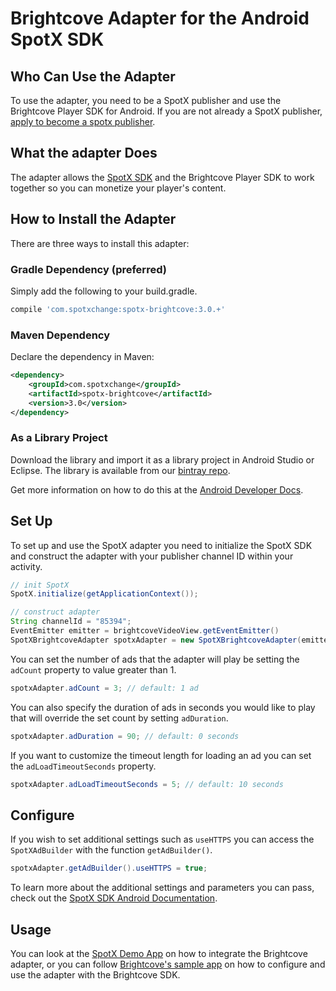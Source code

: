 # Brightcove Adapter for the Android SpotX SDK

## Who Can Use the Adapter

To use the adapter, you need to be a SpotX publisher and use the Brightcove Player SDK for Android.
If you are not already a SpotX publisher, [apply to become a spotx publisher](http://www.spotxchange.com/publishers/apply-to-become-a-spotx-publisher/).

## What the adapter Does

The adapter allows the [SpotX SDK](/android/sdk) and the Brightcove Player SDK to work together so you can monetize your player's content.

## How to Install the Adapter

There are three ways to install this adapter:

### Gradle Dependency (preferred)

Simply add the following to your build.gradle.

```groovy
compile 'com.spotxchange:spotx-brightcove:3.0.+'
```

### Maven Dependency

Declare the dependency in Maven:

```xml
<dependency>
    <groupId>com.spotxchange</groupId>
    <artifactId>spotx-brightcove</artifactId>
    <version>3.0</version>
</dependency>
```

### As a Library Project

Download the library and import it as a library project in Android Studio or Eclipse. The library is available from our [bintray repo](https://bintray.com/spotxmobile/maven/com.spotxchange%3Aspotx-brightcove).

Get more information on how to do this at the [Android Developer Docs](http://developer.android.com/tools/projects/index.html#LibraryProjects).

## Set Up

To set up and use the SpotX adapter you need to initialize the SpotX SDK and construct the adapter with your publisher channel ID within your activity.
```java
// init SpotX
SpotX.initialize(getApplicationContext());

// construct adapter
String channelId = "85394";
EventEmitter emitter = brightcoveVideoView.getEventEmitter()
SpotXBrightcoveAdapter spotxAdapter = new SpotXBrightcoveAdapter(emitter, this, channelId);
```

You can set the number of ads that the adapter will play be setting the `adCount` property to value greater than 1.
```java
spotxAdapter.adCount = 3; // default: 1 ad
```

You can also specify the duration of ads in seconds you would like to play that will override the set count by setting `adDuration`.
```java
spotxAdapter.adDuration = 90; // default: 0 seconds
```

If you want to customize the timeout length for loading an ad you can set the `adLoadTimeoutSeconds` property.
```java
spotxAdapter.adLoadTimeoutSeconds = 5; // default: 10 seconds
```

## Configure

If you wish to set additional settings such as `useHTTPS` you can access the `SpotXAdBuilder` with the function `getAdBuilder()`.
```java
spotxAdapter.getAdBuilder().useHTTPS = true;
```

To learn more about the additional settings and parameters you can pass, check out the [SpotX SDK Android Documentation](/android/sdk/#ad-integration).

## Usage

You can look at the [SpotX Demo App](https://github.com/spotxmobile/spotx-demo-android) on how to integrate the  Brightcove adapter, or you can follow [Brightcove's sample app](https://github.com/BrightcoveOS/android-plugin-guide/blob/master/sample/SamplePluginApplication/src/main/java/com/brightcove/player/application/MainActivity.java) on how to configure and use the adapter with the Brightcove SDK.
